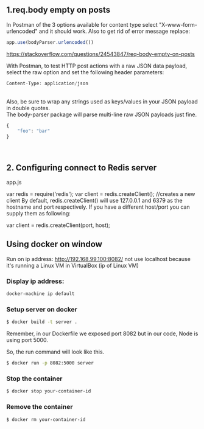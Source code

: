 ## 1.req.body empty on posts

In Postman of the 3 options available for content type select "X-www-form-urlencoded" and it should work.
Also to get rid of error message replace:

```javascript
app.use(bodyParser.urlencoded())
```

https://stackoverflow.com/questions/24543847/req-body-empty-on-posts

With Postman, to test HTTP post actions with a raw JSON data payload, select the raw option and set the following header parameters:

```javascript
Content-Type: application/json
```
<br/>
Also, be sure to wrap any strings used as keys/values in your JSON payload in double quotes.<br/>
The body-parser package will parse multi-line raw JSON payloads just fine.<br/>

```javascript
{
    "foo": "bar"
}
```
<br/>

## 2. Configuring connect to Redis server
app.js

var redis = require('redis');
var client = redis.createClient(); //creates a new client
By default, redis.createClient() will use 127.0.0.1 and 6379 as the hostname and port respectively. If you have a different host/port you can supply them as following:

var client = redis.createClient(port, host);

## Using docker on window
Run on ip address: http://192.168.99.100:8082/ not use localhost because it's running a Linux VM in VirtualBox (ip of Linux VM)

### Display ip address:
```bash
docker-machine ip default
```

### Setup server on docker
```bash
$ docker build -t server .
```

Remember, in our Dockerfile we exposed port 8082 but in our code, Node is using port 5000.

So, the run command will look like this.

```bash
$ docker run -p 8082:5000 server
```

### Stop the container

```bash
$ docker stop your-container-id
```
### Remove the container

```bash
$ docker rm your-container-id
```
